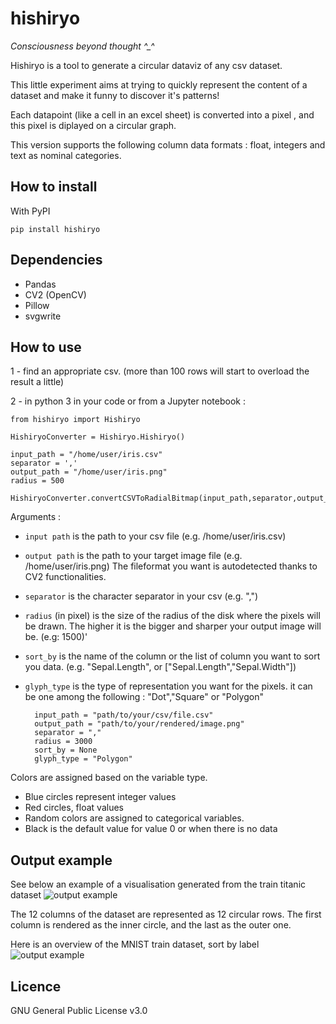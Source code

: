 # hishiryo 
*Consciousness beyond thought ^_^*

Hishiryo is a tool to generate a circular dataviz of any csv dataset.

This little experiment aims at trying to quickly represent the content of a dataset and make it funny to discover it's patterns!

Each datapoint (like a cell in an excel sheet) is converted into a pixel , and this pixel is diplayed on a circular graph.

This version supports the following column data formats : float, integers and text as nominal categories.

## How to install

With PyPI

    pip install hishiryo

## Dependencies

- Pandas
- CV2 (OpenCV)
- Pillow
- svgwrite

## How to use

1 - find an appropriate csv. (more than 100 rows will start to overload the result a little)

2 - in python 3 in your code or from a Jupyter notebook :

    from hishiryo import Hishiryo

    HishiryoConverter = Hishiryo.Hishiryo()
    
    input_path = "/home/user/iris.csv"
    separator = ','
    output_path = "/home/user/iris.png"
    radius = 500
    
    HishiryoConverter.convertCSVToRadialBitmap(input_path,separator,output_path,radius,None,"Dot")

Arguments :

- `input path` is the path to your csv file (e.g. /home/user/iris.csv)
- `output path` is the path to your target image file (e.g. /home/user/iris.png) The fileformat you want is autodetected thanks to CV2 functionalities.
- `separator` is the character separator in your csv (e.g. ",")
- `radius` (in pixel) is the size of the radius of the disk where the pixels will be drawn. The higher it is the bigger and sharper your output image will be. (e.g:  1500)'
- `sort_by` is the name of the column or the list of column you want to sort you data. (e.g. "Sepal.Length", or ["Sepal.Length","Sepal.Width"])
- `glyph_type` is the type of representation you want for the pixels. it can be one among the following : "Dot","Square" or "Polygon"

        input_path = "path/to/your/csv/file.csv"
        output_path = "path/to/your/rendered/image.png"
        separator = ","
        radius = 3000
        sort_by = None
        glyph_type = "Polygon"

Colors are assigned based on the variable type.

- Blue circles represent integer values
- Red circles, float values
- Random colors are assigned to categorical variables.
- Black is the default value for value 0 or when there is no data

## Output example

See below an example of a visualisation generated from the train titanic dataset
![output example](thumbnail_example.png)

The 12 columns of the dataset are represented as 12 circular rows. The first column is rendered as the inner circle, and the last as the outer one.


Here is an overview of the MNIST train dataset, sort by label
![output example](thumbnail_mnist.png)

## Licence

GNU General Public License v3.0